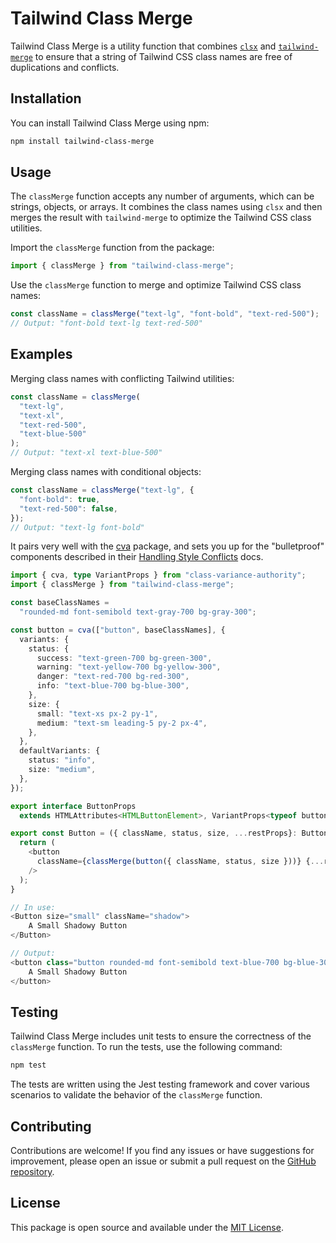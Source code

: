 # Tailwind Class Merge

Tailwind Class Merge is a utility function that combines [`clsx`](https://www.npmjs.com/package/clsx) and [`tailwind-merge`](https://www.npmjs.com/package/tailwind-merge) to ensure that a string of Tailwind CSS class names are free of duplications and conflicts.

## Installation

You can install Tailwind Class Merge using npm:

```bash
npm install tailwind-class-merge
```

## Usage

The `classMerge` function accepts any number of arguments, which can be strings, objects, or arrays. It combines the class names using `clsx` and then merges the result with `tailwind-merge` to optimize the Tailwind CSS class utilities.

Import the `classMerge` function from the package:

```typescript
import { classMerge } from "tailwind-class-merge";
```

Use the `classMerge` function to merge and optimize Tailwind CSS class names:

```typescript
const className = classMerge("text-lg", "font-bold", "text-red-500");
// Output: "font-bold text-lg text-red-500"
```

## Examples

Merging class names with conflicting Tailwind utilities:

```typescript
const className = classMerge(
  "text-lg",
  "text-xl",
  "text-red-500",
  "text-blue-500"
);
// Output: "text-xl text-blue-500"
```

Merging class names with conditional objects:

```typescript
const className = classMerge("text-lg", {
  "font-bold": true,
  "text-red-500": false,
});
// Output: "text-lg font-bold"
```

It pairs very well with the [cva](https://github.com/joe-bell/cva) package, and sets you up for the "bulletproof" components described in their [Handling Style Conflicts](https://cva.style/docs/getting-started/installation#handling-style-conflicts) docs.

```typescript
import { cva, type VariantProps } from "class-variance-authority";
import { classMerge } from "tailwind-class-merge";

const baseClassNames =
  "rounded-md font-semibold text-gray-700 bg-gray-300";

const button = cva(["button", baseClassNames], {
  variants: {
    status: {
      success: "text-green-700 bg-green-300",
      warning: "text-yellow-700 bg-yellow-300",
      danger: "text-red-700 bg-red-300",
      info: "text-blue-700 bg-blue-300",
    },
    size: {
      small: "text-xs px-2 py-1",
      medium: "text-sm leading-5 py-2 px-4",
    },
  },
  defaultVariants: {
    status: "info",
    size: "medium",
  },
});

export interface ButtonProps
  extends HTMLAttributes<HTMLButtonElement>, VariantProps<typeof button> {}

export const Button = ({ className, status, size, ...restProps}: ButtonProps) => {
  return (
    <button
      className={classMerge(button({ className, status, size }))} {...restProps}
    />
  );
}

// In use:
<Button size="small" className="shadow">
    A Small Shadowy Button
</Button>

// Output:
<button class="button rounded-md font-semibold text-blue-700 bg-blue-300 text-xs px-2 py-1 shadow">
    A Small Shadowy Button
</button>
```

## Testing

Tailwind Class Merge includes unit tests to ensure the correctness of the `classMerge` function. To run the tests, use the following command:

```bash
npm test
```

The tests are written using the Jest testing framework and cover various scenarios to validate the behavior of the `classMerge` function.

## Contributing

Contributions are welcome! If you find any issues or have suggestions for improvement, please open an issue or submit a pull request on the [GitHub repository](https://github.com/keithburgie/tailwind-class-merge).

## License

This package is open source and available under the [MIT License](https://opensource.org/licenses/MIT).
